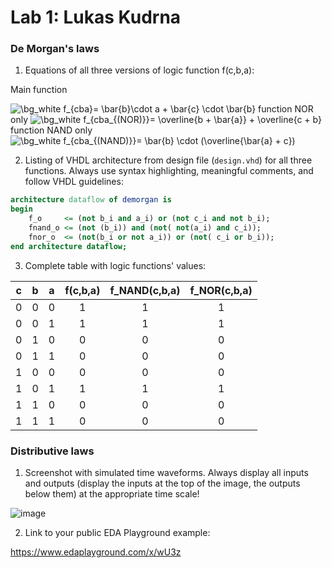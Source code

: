 # Lab 1: Lukas Kudrna

### De Morgan's laws

1. Equations of all three versions of logic function f(c,b,a):

Main function

<img src="https://latex.codecogs.com/svg.image?\bg_white&space;f_{cba}=&space;\bar{b}\cdot&space;a&space;&plus;&space;\bar{c}&space;\cdot&space;\bar{b}&space;" title="\bg_white f_{cba}= \bar{b}\cdot a + \bar{c} \cdot \bar{b} " />
function NOR only
<img src="https://latex.codecogs.com/svg.image?\bg_white&space;f_{cba_{(NOR)}}=&space;\overline{b&space;&plus;&space;\bar{a}}&space;&plus;&space;\overline{c&space;&plus;&space;b}" title="\bg_white f_{cba_{(NOR)}}= \overline{b + \bar{a}} + \overline{c + b}" />
function NAND only
<img src="https://latex.codecogs.com/svg.image?\bg_white&space;f_{cba_{(NAND)}}=&space;\bar{b}&space;\cdot&space;(\overline{\bar{a}&space;&plus;&space;c})" title="\bg_white f_{cba_{(NAND)}}= \bar{b} \cdot (\overline{\bar{a} + c})" />
   


2. Listing of VHDL architecture from design file (`design.vhd`) for all three functions. Always use syntax highlighting, meaningful comments, and follow VHDL guidelines:

```vhdl
architecture dataflow of demorgan is
begin
    f_o     <= (not b_i and a_i) or (not c_i and not b_i);
    fnand_o <= (not (b_i)) and (not( not(a_i) and c_i));
    fnor_o  <= (not(b_i or not a_i)) or (not( c_i or b_i));
end architecture dataflow;
```

3. Complete table with logic functions' values:

| **c** | **b** |**a** | **f(c,b,a)** | **f_NAND(c,b,a)** | **f_NOR(c,b,a)** |
| :-: | :-: | :-: | :-: | :-: | :-: |
| 0 | 0 | 0 | 1 | 1 | 1 |
| 0 | 0 | 1 | 1 | 1 | 1 |
| 0 | 1 | 0 | 0 | 0 | 0 |
| 0 | 1 | 1 | 0 | 0 | 0 |
| 1 | 0 | 0 | 0 | 0 | 0 |
| 1 | 0 | 1 | 1 | 1 | 1 |
| 1 | 1 | 0 | 0 | 0 | 0 |
| 1 | 1 | 1 | 0 | 0 | 0 |

### Distributive laws

1. Screenshot with simulated time waveforms. Always display all inputs and outputs (display the inputs at the top of the image, the outputs below them) at the appropriate time scale!

  ![image](https://user-images.githubusercontent.com/99397107/153917091-66088df6-c0f9-483e-a5e1-6edcebdac1a0.png)



2. Link to your public EDA Playground example:

  https://www.edaplayground.com/x/wU3z
